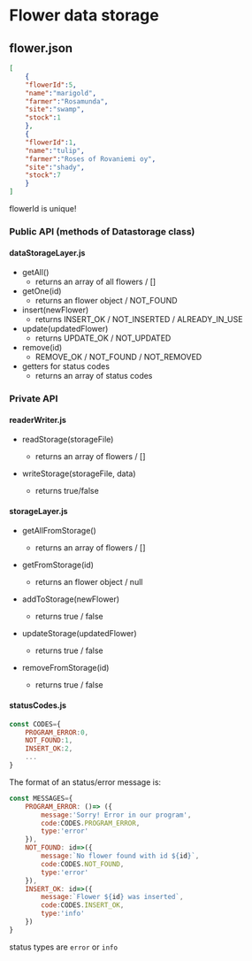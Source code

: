 # Flower data storage

## flower.json

```json
[
    {
    "flowerId":5,
    "name":"marigold",
    "farmer":"Rosamunda",
    "site":"swamp",
    "stock":1
    },
    {
    "flowerId":1,
    "name":"tulip",
    "farmer":"Roses of Rovaniemi oy",
    "site":"shady",
    "stock":7
    }
]
```

flowerId is unique!

### Public API (methods of Datastorage class)

#### dataStorageLayer.js
-   getAll()
    -   returns an array of all flowers / []
-   getOne(id)
    -   returns an flower object / NOT_FOUND
-   insert(newFlower)
    -   returns INSERT_OK / NOT_INSERTED / ALREADY_IN_USE
-   update(updatedFlower)
    -   returns UPDATE_OK / NOT_UPDATED
-   remove(id)
    -   REMOVE_OK / NOT_FOUND / NOT_REMOVED
-   getters for status codes
    -   returns an array of status codes

### Private API

#### readerWriter.js

-   readStorage(storageFile)
    -   returns an array of flowers / []

-   writeStorage(storageFile, data)
    -   returns true/false

#### storageLayer.js
-   getAllFromStorage()
    -   returns an array of flowers / []

-   getFromStorage(id)
    -   returns an flower object / null

-   addToStorage(newFlower)
    -   returns true / false

-   updateStorage(updatedFlower)
    -   returns true / false

-   removeFromStorage(id)
    -   returns true / false

#### statusCodes.js

```js
const CODES={
    PROGRAM_ERROR:0,
    NOT_FOUND:1,
    INSERT_OK:2,
    ...
}
```

The format of an status/error message is:

```js
const MESSAGES={
    PROGRAM_ERROR: ()=> ({
        message:'Sorry! Error in our program',
        code:CODES.PROGRAM_ERROR,
        type:'error'
    }),
    NOT_FOUND: id=>({
        message:`No flower found with id ${id}`,
        code:CODES.NOT_FOUND,
        type:'error'
    }),
    INSERT_OK: id=>({
        message:`Flower ${id} was inserted`,
        code:CODES.INSERT_OK,
        type:'info'
    })
}
```
status types are `error` or `info`